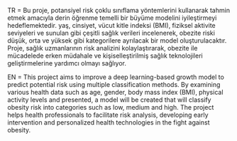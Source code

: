 TR = Bu proje, potansiyel risk çoklu sınıflama yöntemlerini kullanarak tahmin etmek amacıyla derin öğrenme temelli bir büyüme modelini iyileştirmeyi hedeflemektedir. yaş, cinsiyet, vücut kitle indeksi (BMI), fiziksel aktivite seviyeleri ve sunulan gibi çeşitli sağlık verileri incelenerek, obezite riski düşük, orta ve yüksek gibi kategorilere ayrılacak bir model oluşturulacaktır. Proje, sağlık uzmanlarının risk analizini kolaylaştırarak, obezite ile mücadelede erken müdahale ve kişiselleştirilmiş sağlık teknolojileri geliştirmelerine yardımcı olmayı sağlıyor.

EN = This project aims to improve a deep learning-based growth model to predict potential risk using multiple classification methods. By examining various health data such as age, gender, body mass index (BMI), physical activity levels and presented, a model will be created that will classify obesity risk into categories such as low, medium and high. The project helps health professionals to facilitate risk analysis, developing early intervention and personalized health technologies in the fight against obesity.
